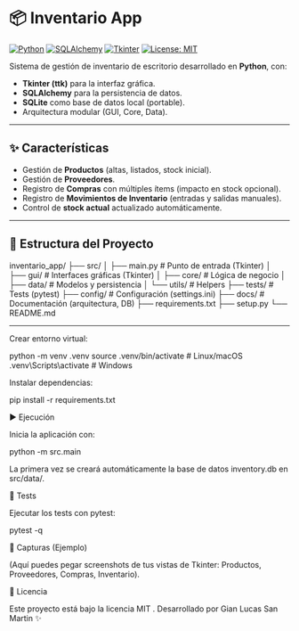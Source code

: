 # 📦 Inventario App

[![Python](https://img.shields.io/badge/Python-3.11+-blue.svg)](https://www.python.org/)
[![SQLAlchemy](https://img.shields.io/badge/ORM-SQLAlchemy-green.svg)](https://www.sqlalchemy.org/)
[![Tkinter](https://img.shields.io/badge/GUI-Tkinter-orange.svg)](https://docs.python.org/3/library/tkinter.html)
[![License: MIT](https://img.shields.io/badge/License-MIT-yellow.svg)](LICENSE)

Sistema de gestión de inventario de escritorio desarrollado en **Python**, con:

- **Tkinter (ttk)** para la interfaz gráfica.
- **SQLAlchemy** para la persistencia de datos.
- **SQLite** como base de datos local (portable).
- Arquitectura modular (GUI, Core, Data).

---

## ✨ Características

- Gestión de **Productos** (altas, listados, stock inicial).
- Gestión de **Proveedores**.
- Registro de **Compras** con múltiples ítems (impacto en stock opcional).
- Registro de **Movimientos de Inventario** (entradas y salidas manuales).
- Control de **stock actual** actualizado automáticamente.

---

## 📂 Estructura del Proyecto
inventario_app/
├── src/
│ ├── main.py # Punto de entrada (Tkinter)
│ ├── gui/ # Interfaces gráficas (Tkinter)
│ ├── core/ # Lógica de negocio
│ ├── data/ # Modelos y persistencia
│ └── utils/ # Helpers
├── tests/ # Tests (pytest)
├── config/ # Configuración (settings.ini)
├── docs/ # Documentación (arquitectura, DB)
├── requirements.txt
├── setup.py
└── README.md


---

Crear entorno virtual:

python -m venv .venv
source .venv/bin/activate   # Linux/macOS
.venv\Scripts\activate      # Windows


Instalar dependencias:

pip install -r requirements.txt

▶️ Ejecución

Inicia la aplicación con:

python -m src.main


La primera vez se creará automáticamente la base de datos inventory.db en src/data/.

🧪 Tests

Ejecutar los tests con pytest:

pytest -q

📸 Capturas (Ejemplo)

(Aquí puedes pegar screenshots de tus vistas de Tkinter: Productos, Proveedores, Compras, Inventario).

📜 Licencia

Este proyecto está bajo la licencia MIT
.
Desarrollado por Gian Lucas San Martin ✨